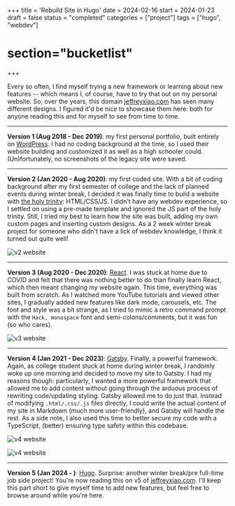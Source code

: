 +++
title = 'Rebuild Site in Hugo'
date = 2024-02-16
start = 2024-01-23
draft = false
status = "completed"
categories = ["project"]
tags = ["hugo", "webdev"]
# section="bucketlist"
+++

Every so often, I find myself trying a new framework or learning about new features -- which means I, of course, have to try that out on my personal website.  So, over the years, this domain [jeffreyxiao.com](https://jeffreyxiao.com) has seen many different designs.  I figured it'd be nice to showcase them here: both for anyone reading this and for myself to see from time to time.

---

**Version 1 (Aug 2018 - Dec 2019)**: my first personal portfolio, built entirely on [WordPress](https://wordpress.com/). I had no coding background at the time, so I used their website building and customized it as well as a high schooler could.  (Un)fortunately, no screenshots of the legacy site were saved.

---

**Version 2 (Jan 2020 - Aug 2020)**: my first coded site. With a bit of coding background after my first semester of college and the lack of planned events during winter break, I decided it was finally time to build a website with [the holy trinity](https://medium.com/@supallam/the-holy-trinity-a9a0f7a9acbb): HTML/CSS/JS.  I didn't have any webdev experience, so I settled on using a pre-made template and ignored the JS part of the holy trinity.  Still, I tried my best to learn how the site was built, adding my own custom pages and inserting custom designs. As a 2 week winter break project for someone who didn't have a lick of webdev knowledge, I think it turned out quite well!

![v2 website](/images/bucketlist/websites/v1.jpg)

---

**Version 3 (Aug 2020 - Dec 2020)**: [React](https://react.dev/).  I was stuck at home due to COVID and felt that there was nothing better to do than finally learn React, which then meant changing my website again.  This time, everything was built from scratch.  As I watched more YouTube tutorials and viewed other sites, I gradually added new features like dark mode, carousels, etc. The font and style was a bit strange, as I tried to mimic a retro command prompt with the `Hack, monospace` font and semi-colons/comments, but it was fun (so who cares).

![v3 website](/images/bucketlist/websites/v2.jpg)

---

**Version 4 (Jan 2021 - Dec 2023)**: [Gatsby](https://www.gatsbyjs.com/). Finally, a powerful framework. Again, as college student stuck at home during winter break, I randomly woke up one morning and decided to move my site to Gatsby.  I had my reasons though: particularly, I wanted a more powerful framework that allowed me to add content without going through the arduous process of rewriting code/updating styling.  Gatsby allowed me to do just that.  Instead of modifying `.html/.css/.js` files directly, I could write the actual content of my site in Markdown (much more user-friendly), and Gatsby will handle the rest.  As a side note, I also used this time to better secure my code with a TypeScript, (better) ensuring type safety within this codebase.

![v4 website](/images/bucketlist/websites/v3-1.jpg)

![v4 website](/images/bucketlist/websites/v3-2.jpg)

---

**Version 5 (Jan 2024 - )**: [Hugo](https://gohugo.io/). Surprise: another winter break/pre full-time job side project! You're now reading this on v5 of [jeffreyxiao.com](https://jeffreyxiao.com). I'll keep this part short to give myself time to add new features, but feel free to browse around while you're here.